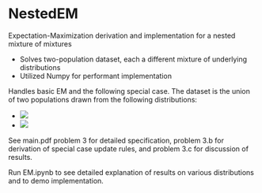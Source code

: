 # NestedEM
Expectation-Maximization derivation and implementation for a nested mixture of mixtures 
* Solves two-population dataset, each a different mixture of underlying distributions
* Utilized Numpy for performant implementation

Handles basic EM and the following special case. The dataset is the union of two populations drawn from the following distributions:

- <img src="https://latex.codecogs.com/svg.latex?p_X(x)%20=%20\alpha%20\mathcal{N}(\mu_1,\sigma_1^2)%20+%20(1-\alpha)\mathcal{N}(\mu_2,\sigma_2^2)" /> 

- <img src="https://latex.codecogs.com/svg.latex?p_Y(y)%20=%20\beta%20\mathcal{N}(\mu_1,\sigma_1^2)%20+%20(1-\beta)\mathcal{N}(\mu_2,\sigma_2^2)" /> 


See main.pdf problem 3 for detailed specification, problem 3.b for derivation of special case update rules, and problem 3.c for discussion of results.

Run EM.ipynb to see detailed explanation of results on various distributions and to demo implementation.
